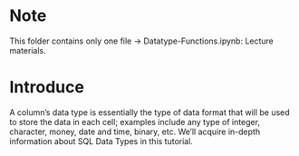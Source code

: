 # Note
This folder contains only one file -> Datatype-Functions.ipynb: Lecture materials.
# Introduce
A column’s data type is essentially the type of data format that will be used to store the data in each cell; examples include any type of integer, character, money, date and time, binary, etc. We’ll acquire in-depth information about SQL Data Types in this tutorial.
